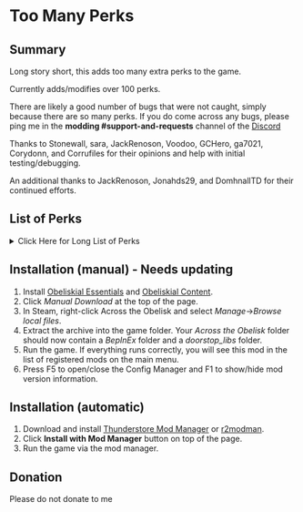 # Too Many Perks

## Summary

Long story short, this adds too many extra perks to the game.

Currently adds/modifies over 100 perks.

There are likely a good number of bugs that were not caught, simply because there are so many perks. If you do come across any bugs, please ping me in the **modding #support-and-requests** channel of the [Discord](https://discord.gg/across-the-obelisk-679706811108163701)

Thanks to Stonewall, sara, JackRenoson, Voodoo, GCHero, ga7021, Corydonn, and Corrufiles for their opinions and help with initial testing/debugging.

An additional thanks to JackRenoson, Jonahds29, and DomhnallTD for their continued efforts.

## List of Perks

<details>
  <summary>Click Here for Long List of Perks</summary>

## General

### Perks for Experience

exp0: Start with 10 Experience. Gain 10 Experience on level up.  
exp1: Start with 10 Experience. Gain 10 Experience on level up.  
exp2: Start with 10 Experience. Gain 10 Experience on level up.  
exp3: Start with 40 Experience. Gain 40 Experience on level up.

### Perks for Max HP

health6b: Max HP -12. Gain 12 Max HP on level up.  
health6c: Max HP +36. Lose 14 Max HP on level up  
health6d: At the start of your turn, if you are at max HP, gain 2 Vitality.

### Perks for Resistances

resistance5b: All Resistances -4%. Gain 4% to all Resistances on level up  
resistance5c: All Resistances +12%. Lose 4% to all Resistances on level up  
resistance5d: Maximum resistances for heroes and monsters are now 97%.

### Perks for Gold

currency6b: Gain 125 gold on level up.  
currency6c: For every 250 gold you have, gain +1% damage.  
currency6d: Rerolling the shop costs 25% less.  
currency6e: Divinations cost 15% less.

### Perks for Shards

shards5b: Gain 125 shards on level up.  
shards5c: Increases chance for cards to be corrupted by 2%.

### Perks for Disarm

disarm1a: This hero is immune to Disarm.  
disarm1b: Disarm on this hero cannot be dispelled unless specified, but increases all resists by 10%.

### Perks for Silence

silence1a: This hero is immune to Silence.  
silence1b: Silence on this hero cannot be dispelled unless specified, but increases all damage by 7.

### Perks for Sight

sight1d: At the start of your turn, gain 1 Evasion for every enemy with 100 or more Sight charges.  
sight1e: When a monster reaches 100 charges of Sight, Dispel Sight and Purge 3.

### Perks for Fast

fast0b: Fast on this hero can stack, but loses all charges at the start of turn.  
fast0c: Fast on this hero falls off at the end of turn.

### Perks for Slow

slow0b: Slow on monsters can stack up to 10, but only reduces Speed by 1 per charge  
slow0c: Slow on heroes can stack up to 10, but only reduces Speed by 1 per charge

### Perks for Mark

mark1d: Once per combat, when an enemy reaches 10 Mark, apply 2 Taunt.  
mark1e: Every 2 Mark charges on enemies increases Piercing Damage by 3. Mark does not increase any other damage type.  
mark1f: +1 Mark Charge applied.  
mark1g: Mark on heroes and enemies decreases Speed by 1 per charge, but it increases damage by 50% of what it normally would.

### Perks for Evasion

evasion: Evasion on all heroes can stack but loses all charges at the start of turn.

### Perks for Energy

energy2c: On round 4, this hero gains 3 Energy at the start of the turn.
energy2d: Significantly increases the damage dealt by some high cost cards. Reduces damage dealt by some low cost cards. Works best for single damage instances.
energy2e: Energy Regeneration -1. When this hero plays a card that costs 4 or more Energy, refund 1 Energy
energy2f: On every round after round 3, this hero gains 1 additional Energy at the start of the turn.

### Perks for Stealth

TODO

## Physical

### Perks for Shackle

shackle1a: +1 Charge applied  
shackle1b: This hero is immune to Shackle.  
shackle1c: Shackle cannot be prevented by Immunity or Buffer.  
shackle1d: At start of your turn, gain Fortify equal to your twice your Shackles.  
shackle1e: Shackle on this hero increases Dark charges applied by 1 per charge of Shackle.  
shackle1f: Shackle on monsters increases all damage received by 0.5 per base Speed per charge of Shackle.

### Perks for Mitigate

mitigate1a: At the start of your turn, gain 2 Mitigate, but only stacks to 5.  
mitigate1b: Mitigate on this hero does not lose charges at start of turn and stacks to 12.  
mitigate1c: At the start of your turn, gain 7 Block per Mitigate charge.  
mitigate1d: Mitigate on this hero reduces incoming damage by 2 per charge, but loses all charges at the start of your turn.  
mitigate1e: Mitigate on heroes and monsters increases damage done by 10% per charge.

### Perks for Poison

poison2d: If Restricted Power is enabled, increases Max Charges to 300.  
poison2e: Poison on heroes and monsters reduces Slashing resistance by 0.25% per charge.  
poison2f: Poison on monsters deals Shadow Damage.  
poison2g: Once per turn, when a monster with Poison dies, transfer 50% of their Poison charges to a random monster.  
poison2h: -1 Poison. When this hero applies Poison, deal indirect Mind damage to the target equal to 20% of their Poison charges.

### Perks for Bleed

bleed2d: If Restricted Power is enabled, increases Max Charges to 300.  
bleed2e: When this hero hits an enemy with Bleed, they heal for 25% of the target's Bleed charges.  
bleed2f: Bleed on monsters reduces Piercing resist by 0.25% per charge.  
bleed2g: When a monster dies with Bleed, all monsters lose HP equal to 25% of the killed target's Bleed charges.

### Perks for Thorns

thorns1d: Cannot be purged unless specified.  
thorns1e: When a monster with Thorns dies, transfer their Thorns charges to a random hero.  
thorns1f: Rust on heroes increases Thorns damage by 10% per charge. (UNTESTED)

### Perks for Reinforce

reinforce1d: Reinforce on this hero increases Block charges received by 1 per charge of Reinforce.

### Perks for Vulnerable

vulnerable0d: Immune to Vulnerable, Reinforce, Insulate, and Courage.

### Perks for Block

block5b: If Restricted Power is enabled, increases Max Charges to 600.  
block5c: At start of combat, apply 2 Block to all heroes.  
block5d: When this hero gains Block, they deal 1 Blunt to themselves and a random monster.

### Perks for Taunt

taunt1e: Taunt on this hero can stack and increases damage by 1 per charge.  
taunt1f: Taunt on heroes increases maximum Powerful by 1 per charge.

### Perks for Fortify

fortify1d: At the end of this hero's turn, gain 1 Reinforce for every 2 Fortify charges.  
fortify1e: Fortify on all heroes stacks to 5 but reduces damage done by 1 per charge.  
fortify1f: At the start of combat, apply 2 Fortify to all heroes. Fortify on all heroes has a maximum of 2.

### Perks for Sharp

sharp1e: If Sharp on a hero would increase a damage type, it increases it by 1.5 damage per charge. Sharp on heroes only stacks to 25.  
sharp1f: +1 Bleed charge applied for every 8 Sharp on this hero. Sharp does not increase damage.

### Perks for Fury

fury1d: For all heroes, at the end of turn, spread 70% of Fury to adjacent heroes. Fury on heroes loses all charges at end of turn.

### Perks for Crack

crack2d: Crack on monsters reduces Speed by 1 for every 5 charges.  
crack2e: Crack on monsters reduces Lightning resistance by 0.3% per charge.  
crack2f: Crack on monsters increases Fire damage by 0.5/charge.  
crack2g: Crack on monsters increases Mind damage by 0.5/charge.  
crack2h: Crack on monsters reduces Slashing and Piercing resistance by 0.3% per charge.  
crack2i: Crack on monsters increases max Vulnerable charges by 1 per 25 stacks of Crack.

### Perks for Burn

burn2e: Burn increases the damage dealt by Dark explosions by 0.5% per charge.

### Perks for Chill

chill2e: Chill on monsters reduces Cold and Mind resistance by 0.5% per charge.  
chill2f: At the start of your turn, suffer 3 Chill. Chill on this hero reduces Speed by 1 for every 10 charges  
chill2g: Chill on this hero reduces Speed by 1 for every 3 charges but does not reduce Cold resistance.

### Perks for Sparks

spark2d: Spark on this hero increases Lighting damage by 0.2 per charge.  
spark2e: Spark deal Fire damage. Spark decreases Fire resistance by 0.5% per charge and Lightning resistance by 0.5% per charge.  
spark2f: When you hit an enemy with Sparks, deal Lightning damage equal to 20% of their Sparks to their sides.  
spark2g: When this hero applies Spark, the target suffers 2 Crack.

### Perks for Insulate

insulate1d: Insulate on this hero prevents their Speed from being lowered by Chill.  
insulate1e: Insulate on this hero increases Elemental damage by 5% per stack, but only increases Elemental resistances by 15%. Insulate on this hero stacks to 8.

### Perks for Shield

shield5b: If Restricted Power is enabled, increases Max Charges to 300.  
shield5c: At start of combat, apply 4 Shield to all heroes.

### Perks for Wet

wet1d: Wet does not Dispel or Prevent Burn.

### Perks for Inspire

inspire0d: If this hero ends their turn with 4 or more cards, gain 1 Inspire
inspire0e: Inspire on this hero is lost at the end of turn and increases Holy and Mind damage by 0.5 per charge

### Perks for Energize

energize1a: At start of your first turn, gain 1 Energize.  
energize1b: Energize gives 2 energy per charge, but you can only have a maximum of 1 Energize.  
energize1c: Energize increases all damage 1 per charge.  
energize1d: If you end your turn with 4 or more energy, gain 1 Energize.
energize1e: This hero is immune to Fatigue

### Perks for Spellsword

spellsword1a: Max stacks +2  
spellsword1b: Spellsword on heroes reduces incoming damage by 2, but does not increase damage  
spellsword1c: At the start of your turn, all heroes and monsters gain 1 Spellsword  
spellsword1d: When this hero cast a Spell or Attack that costs 4 or more, gain 1 Spellsword

### Perks for Powerful

powerful1d: If this hero gains Powerful when it is at max charges, gain 1 Vitality.  
powerful1e: Powerful on this hero has no cap, but increases damage done by 2% per charge.

### Perks for Paralyze

paralyze1a: +1 Charge.  
paralyze1b: At the end of your turn, dispel Paralyze from all heroes.  
paralyze1c: Once per enemy per combat, when an enemy reaches 100 Spark, apply 1 Paralyze.

### Perks for Rust

rust1a: +1 Charge.  
rust1b: Rather than decreasing the effectiveness of Wet, Rust increases the effectiveness of Wet by 50%.  
rust1c: Rather than increasing Poison Damage by 50%, Rust increases Poison Damage by 10% per stack (up to a max of 200%). Only affects Poison Damage.
rust1d: Rust on this hero does not Prevent or Dispel Reinforce. At the start of your turn, suffer 2 Rust.
rust1e: At the start of combat, apply 2 Rust to eveyone.
rust1f: When you apply Rust to an enemy, Purge 1.

### Perks for Zeal

zeal1a: Zeal +1.  
zeal1b: Zeal on this hero loses 3 charges per turn rather than all charges.  
zeal1c: Zeal on this hero can stack up to 10, but reduces Speed by 2 per charge.  
zeal1d: Zeal on heroes and monsters increases all resistances by 0.5% per Wet charge.  
zeal1e: When this hero loses Zeal at end of turn, deal indirect Holy and Fire damage to all monsters equal to 4x the number of charges lost.  
zeal1f: Zeal on this hero can stack, but no longer increases Resistances.
zeal1g: Zeal on heroes makes Thorns apply half their damage as Burn rather than dealing damage

### Perks for Scourge

scourge1a: Scourge +1.  
scourge1b: Scourge on heroes and monsters loses 3 charges per turn rather than all charges. // TODO: Replace with -1/dark explosion  
scourge1c: Scourge on monsters can stack but increases all resists by 3% per charge.  
scourge1d: Instead of Chill, Scourge deals 2 Shadow damage per Sight charge.  
scourge1e: Scourge on monsters increases burn damage by 15%/charge.  
scourge1f: Dark explosions deal 10% of their damage to the target's sides for each charge of Scourge
scourge1g: If an enemy has two or less curses, Scourge deals 4x damage.

### Perks for Weak

weak1a: Weak +1.  
weak1b: Weak on monsters reduces the application of Auras and Curses by 20%.  
weak1c: Weak cannot be prevented by Immunity or Buffer, but reduces damage and healing by 20% instead of 50%.  
weak1d: This hero is immune to Weak.

### Perks for Healing

heal5b: When this hero heals a character at Max HP, apply 2 Powerful. [Powerful application cannot be increased by modifiers]  
heal5c: +35% Heal received.

### Perks for Insane

insane2d: Crack on monsters increases Blunt damage by an additional 1 for every 40 charges of Insane on that monster.  
insane2e: Insane on this hero increases the effectiveness of sharp by 1% per charge.  
insane2f: At the start of their turn, heroes and monsters gain 1 Scourge for every 30 Insane charges on them.

### Perks for Dark

dark2e: Dark explosions deal Fire damage. Dark reduces Fire resistance by 0.5% per charge in addition to reducing Shadow resistance.

### Perks for Sanctify

sanctify2d: Every 5 stacks of Sanctify increase the number of Dark charges needed for an explosion by 1.  
sanctify2e: At start of their turn, heroes gain 1 Zeal for every 20 Sanctify charges on them.

### Perks for Decay

decay1d: Decay purges Insulate on heroes and monsters.  
decay1e: Every stack of Decay increases the damage dealt by Poison by 20%.  
decay1f: Every stack of Decay increases the damage dealt by Bleed by 20%.  
decay1g: When you apply Decay, apply 1 Rust.

### Perks for Courage

courage1d: Courage increases Shield gained by this hero by 1 per charge.

### Perks for Vitality

vitality1d: Vitality on this hero dispels Poison.

### Perks for Bless

bless1d: Bless on all heroes increases Slashing, Fire, and Holy damage by 3% per charge but does not increase damage by 1.

### Perks for Stanza

stanza0d: On their first turn, this hero gains Stanza I.  
stanza0e: On their first turn, this hero gains Stanza II. This hero cannot gain Stanza I or Stanza III

### Perks for Regeneration

regeneration1d: Regeneration on heroes prevents 1 Vulnerable per charge

</details>

## Installation (manual) - Needs updating

1. Install [Obeliskial Essentials](https://across-the-obelisk.thunderstore.io/package/meds/Obeliskial_Essentials/) and [Obeliskial Content](https://across-the-obelisk.thunderstore.io/package/meds/Obeliskial_Content/).
2. Click _Manual Download_ at the top of the page.
3. In Steam, right-click Across the Obelisk and select _Manage_->_Browse local files_.
4. Extract the archive into the game folder. Your _Across the Obelisk_ folder should now contain a _BepInEx_ folder and a _doorstop_libs_ folder.
5. Run the game. If everything runs correctly, you will see this mod in the list of registered mods on the main menu.
6. Press F5 to open/close the Config Manager and F1 to show/hide mod version information.

## Installation (automatic)

1. Download and install [Thunderstore Mod Manager](https://www.overwolf.com/app/Thunderstore-Thunderstore_Mod_Manager) or [r2modman](https://across-the-obelisk.thunderstore.io/package/ebkr/r2modman/).
2. Click **Install with Mod Manager** button on top of the page.
3. Run the game via the mod manager.

## Donation

Please do not donate to me
